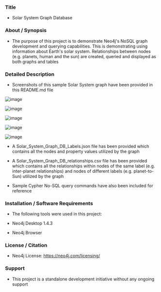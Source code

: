 ### Title

* Solar System Graph Database

### About / Synopsis

* The purpose of this project is to demonstrate Neo4j's NoSQL graph development and querying capabilities. This is demonstrating using information about Earth's solar system. Relationships between nodes (e.g. planets, human and the sun) are created, queried and displayed as both graphs and tables

### Detailed Description 

* Screenshots of this sample Solar System graph have been provided in this README.md file

![image](https://user-images.githubusercontent.com/46364751/114748416-ea934880-9d1f-11eb-9f51-33bb92972f56.png)

![image](https://user-images.githubusercontent.com/46364751/114748917-5fff1900-9d20-11eb-9e9c-22ae8f7ff130.png)

![image](https://user-images.githubusercontent.com/46364751/114748498-fe3eaf00-9d1f-11eb-8718-3d22c6290fba.png)

![image](https://user-images.githubusercontent.com/46364751/114748550-0ac30780-9d20-11eb-8071-8414f20cf2de.png)

![image](https://user-images.githubusercontent.com/46364751/114748582-11517f00-9d20-11eb-8b4c-9ae9e57bee6a.png)


* A Solar_System_Graph_DB_Labels.json file has been provided which contains all the nodes and property values utilized by the graph

* A Solar_System_Graph_DB_relationships.csv file has been provided which contains all the relationships within nodes of the same label (e.g. inter-planet relationships) and nodes of different labels (e.g. planet-to-Sun) utilized by the graph

* Sample Cypher No-SQL query commands have also been included for reference


### Installation / Software Requirements

* The following tools were used in this project:

* Neo4j Desktop 1.4.3
* Neo4j Browser

### License / Citation

* Neo4j License: https://neo4j.com/licensing/

### Support

* This project is a standalone development initiative without any ongoing support

